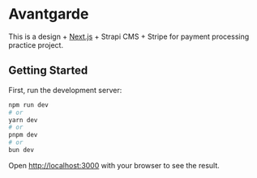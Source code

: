 # Avantgarde

This is a design + [Next.js](https://nextjs.org/) + Strapi CMS + Stripe for payment processing practice project.

## Getting Started

First, run the development server:

```bash
npm run dev
# or
yarn dev
# or
pnpm dev
# or
bun dev
```

Open [http://localhost:3000](http://localhost:3000) with your browser to see the result.
